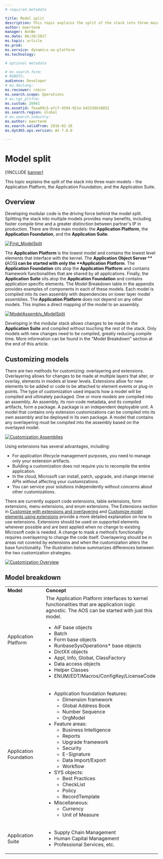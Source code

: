 ```yaml
---
# required metadata

title: Model split
description: This topic explains the split of the stack into three main models -  the Application Platform, the Application Foundation, and the Application Suite.
author: maertenm
manager: AnnBe
ms.date: 06/20/2017
ms.topic: article
ms.prod: 
ms.service: dynamics-ax-platform
ms.technology: 

# optional metadata

# ms.search.form: 
# ROBOTS: 
audience: Developer
# ms.devlang: 
ms.reviewer: robinr
ms.search.scope: Operations
# ms.tgt_pltfrm: 
ms.custom: 26941
ms.assetid: feaa09c5-efc7-4594-921e-b42536b18852
ms.search.region: Global
# ms.search.industry: 
ms.author: maertenm
ms.search.validFrom: 2016-02-28
ms.dyn365.ops.version: AX 7.0.0

---
```


# Model split

[!INCLUDE [banner](../includes/banner.md)]

This topic explains the split of the stack into three main models -  the Application Platform, the Application Foundation, and the Application Suite.

## Overview

Developing modular code is the driving force behind the model split. Splitting the stack into multiple models provides many benefits, including faster compile time and a greater distinction between partner's IP in production. There are three main models: the **Application Platform**, the **Application Foundation**, and the **Application Suite**. 

[![First\_ModelSplit](./media/first_modelsplit.png)](./media/first_modelsplit.png) 

The <strong>Application Platform</strong> is the lowest model and contains the lowest level elements that interface with the kernel. The <strong>Application Object Server **(</strong>AOS<strong>) can be started with only the **Application Platform</strong>. The <strong>Application Foundation</strong> sits atop the <strong>Application Platform</strong> and contains framework functionalities that are shared by all applications. Finally, the <strong>Application Suite</strong> sits atop the <strong>Application Foundation</strong> and contains application specific elements. The Model Breakdown table in the appendix provides examples of components in each of these models. Each model is compiled into its own assembly with dependencies on lower layer model assemblies. The <strong>Application Platform</strong> does not depend on any other models. This implies a direct mapping of the model to an assembly. 

[![ModelAssembly\_ModelSplit](./media/modelassembly_modelsplit1.jpg)](./media/modelassembly_modelsplit1.jpg) 

Developing in the modular stack allows changes to be made in the **Application Suite** and compiled without touching the rest of the stack. Only models with new changes need to be compiled, greatly reducing compile time. More information can be found in the "Model Breakdown" section at the end of this article.

## Customizing models
There are two methods for customizing: overlayering and extensions. Overlayering allows for changes to be made at multiple layers that alter, or overlay, elements in models at lower levels. Extensions allow for new elements to be added or code to be attached to element events or plug-in points. The type of customization used impacts how a model will be compiled and ultimately packaged. One or more models are compiled into an assembly. An assembly, its non-code metadata, and its compiled artifacts, form a package. A package is an independent deployable unit. A model that contains only extension customizations can be compiled into its own assembly and be deployed in its own package. A model that contains any overlayering must be compiled into the assembly based on the overlayed model. 

[![Customization Assemblies](./media/customization-assemblies.png)](./media/customization-assemblies.png)   

Using extensions has several advantages, including:

-   For application lifecycle management purposes, you need to manage only your extension artifacts.
-   Building a customization does not require you to recompile the entire application.
-   In the cloud, Microsoft can install, patch, upgrade, and change internal APIs without affecting your customizations.
-   You can service your solutions independently without concerns about other customizations.

There are currently support code extensions, table extensions, form extensions, menu extensions, and enum extensions. The Extensions section in [Customize with extensions and overlayering](../extensibility/customization-overlayering-extensions.md) and [Customize model elements using extensions](../extensibility/customize-model-elements-extensions.md) provide a more detailed explanation on how to use extensions.  Extensions should be used on supported elements wherever possible and are best applied when no change to existing Microsoft code is needed. A change to mask a method’s functionality requires overlayering to change the code itself.  Overlayering should be in areas not covered by extensions and when the customization alters the base functionality. The illustration below summarizes differences between the two customization strategies. 

[![Customization Overview](./media/customization-overview.png)](./media/customization-overview.png)

## Model breakdown
<table>
<colgroup>
<col width="50%" />
<col width="50%" />
</colgroup>
<tbody>
<tr class="odd">
<td><strong>Model</strong></td>
<td><strong>Concept</strong></td>
</tr>
<tr class="even">
<td>Application Platform</td>
<td>The Application Platform interfaces to kernel functionalities that are application logic agnostic. The AOS can be started with just this model.
<ul>
<li>AIF base objects</li>
<li>Batch</li>
<li>Form base objects</li>
<li>RunbaseSysOperations* base objects</li>
<li>DictXX objects</li>
<li>Appl, Info, Global, ClassFactory</li>
<li>Data access objects</li>
<li>Helper Classes</li>
<li>ENUM/EDT/Macros/ConfigKey/LicenseCode</li>
</ul></td>
</tr>
<tr class="odd">
<td>Application Foundation</td>
<td><ul>
<li>Application foundation features:
<ul>
<li>Dimension framework</li>
<li>Global Address Book</li>
<li>Number Sequence</li>
<li>OrgModel</li>
</ul></li>
<li>Feature areas:
<ul>
<li>Business Intelligence</li>
<li>Reports</li>
<li>Upgrade framework</li>
<li>Security</li>
<li>E-Signature</li>
<li>Data Import/Export</li>
<li>Workflow</li>
</ul></li>
<li>SYS objects:
<ul>
<li>Best Practices</li>
<li>CheckList</li>
<li>Policy</li>
<li>RecordTemplate</li>
</ul></li>
<li>Miscellaneous:
<ul>
<li>Currency</li>
<li>Unit of Measure</li>
</ul></li>
</ul></td>
</tr>
<tr class="even">
<td>Application Suite</td>
<td><ul>
<li>Supply Chain Management</li>
<li>Human Capital Management</li>
<li>Professional Services, etc.</li>
</ul></td>
</tr>
</tbody>
</table>





